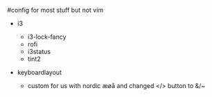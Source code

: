 #config
for most stuff but not vim

* i3
  * i3-lock-fancy
  * rofi
  * i3status
  * tint2
  

  
* keyboardlayout
  * custom for us with nordic æøå and changed </> button to &/~
